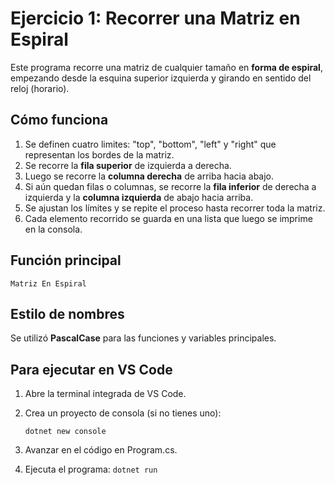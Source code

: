 # Ejercicio 1: Recorrer una Matriz en Espiral

Este programa recorre una matriz de cualquier tamaño en **forma de espiral**, empezando desde la esquina superior izquierda y girando en sentido del reloj (horario).

## Cómo funciona

1. Se definen cuatro limites: "top", "bottom", "left" y "right" que representan los bordes de la matriz.
2. Se recorre la **fila superior** de izquierda a derecha.
3. Luego se recorre la **columna derecha** de arriba hacia abajo.
4. Si aún quedan filas o columnas, se recorre la **fila inferior** de derecha a izquierda y la **columna izquierda** de abajo hacia arriba.
5. Se ajustan los límites y se repite el proceso hasta recorrer toda la matriz.
6. Cada elemento recorrido se guarda en una lista que luego se imprime en la consola.

## Función principal 
`Matriz En Espiral`

## Estilo de nombres

Se utilizó **PascalCase** para las funciones y variables principales.

## Para ejecutar en VS Code

1. Abre la terminal integrada de VS Code.
2. Crea un proyecto de consola (si no tienes uno):

    `dotnet new console` 

3. Avanzar en el código en Program.cs.

4. Ejecuta el programa:
`dotnet run`